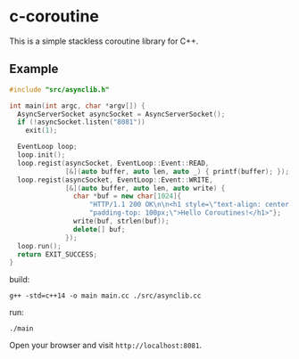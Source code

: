 # c-coroutine

This is a simple stackless coroutine library for C++.

## Example

```c++
#include "src/asynclib.h"

int main(int argc, char *argv[]) {
  AsyncServerSocket asyncSocket = AsyncServerSocket();
  if (!asyncSocket.listen("8081"))
    exit(1);

  EventLoop loop;
  loop.init();
  loop.regist(asyncSocket, EventLoop::Event::READ,
              [&](auto buffer, auto len, auto _) { printf(buffer); });
  loop.regist(asyncSocket, EventLoop::Event::WRITE,
              [&](auto buffer, auto len, auto write) {
                char *buf = new char[1024]{
                    "HTTP/1.1 200 OK\n\n<h1 style=\"text-align: center; "
                    "padding-top: 100px;\">Hello Coroutines!</h1>"};
                write(buf, strlen(buf));
                delete[] buf;
              });
  loop.run();
  return EXIT_SUCCESS;
}
```

build:
```shell
g++ -std=c++14 -o main main.cc ./src/asynclib.cc 
```

run:
```shell
./main
```

Open your browser and visit `http://localhost:8081`.